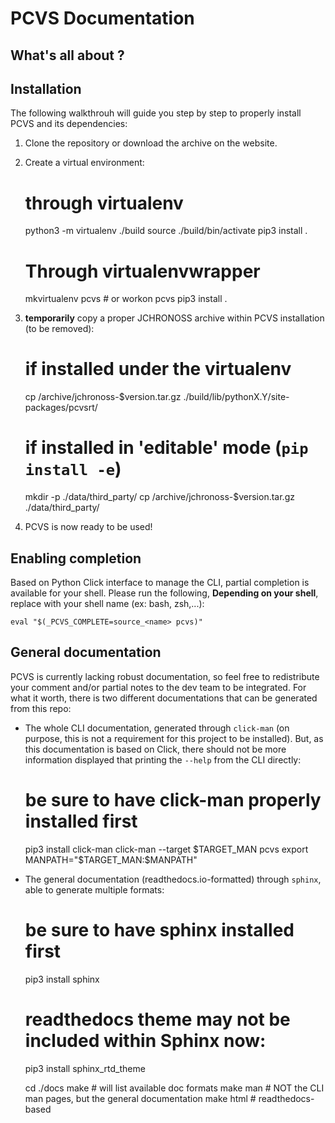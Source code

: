 PCVS Documentation
==================

What's all about ? 
------------------


Installation
------------

The following walkthrouh will guide you step by step to properly install PCVS and its dependencies:
1. Clone the repository or download the archive on the website.
2. Create a virtual environment:

	# through virtualenv
	python3 -m virtualenv ./build
	source ./build/bin/activate
	pip3 install .
	# Through virtualenvwrapper
	mkvirtualenv pcvs  # or workon pcvs
	pip3 install .

3. **temporarily** copy a proper JCHRONOSS archive within PCVS installation (to be removed):

	# if installed under the virtualenv
	cp /archive/jchronoss-$version.tar.gz ./build/lib/pythonX.Y/site-packages/pcvsrt/
	# if installed in 'editable' mode (`pip install -e`)
	mkdir -p ./data/third_party/
	cp /archive/jchronoss-$version.tar.gz ./data/third_party/

4. PCVS is now ready to be used!

Enabling completion
-------------------

Based on Python Click interface to manage the CLI, partial completion is available for your shell. Please run the following, **Depending on your shell**, replace <name> with
your shell name (ex: bash, zsh,...):

	eval "$(_PCVS_COMPLETE=source_<name> pcvs)"

General documentation
---------------------

PCVS is currently lacking robust documentation, so feel free to redistribute your comment
and/or partial notes to the dev team to be integrated. For what it worth, there is two different documentations that can be generated from this repo:
* The whole CLI documentation, generated through `click-man` (on purpose, this is not a requirement for this project to be installed). But, as this documentation is based on
Click, there should not be more information displayed that printing the `--help` from the CLI directly:

	# be sure to have click-man properly installed first
	pip3 install click-man
	click-man --target $TARGET_MAN pcvs
	export MANPATH="$TARGET_MAN:$MANPATH"

* The general documentation (readthedocs.io-formatted) through `sphinx`, able to generate multiple formats:

	# be sure to have sphinx installed first
	pip3 install sphinx
	# readthedocs theme may not be included within Sphinx now:
	pip3 install sphinx_rtd_theme
	
	cd ./docs
	make  # will list available doc formats
	make man  # NOT the CLI man pages, but the general documentation
	make html  # readthedocs-based
	